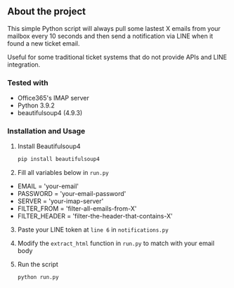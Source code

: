 ## About the project

This simple Python script will always pull some lastest X emails from your mailbox every 10 seconds and then send a notification via LINE when it found a new ticket email.

Useful for some traditional ticket systems that do not provide APIs and LINE integration.

### Tested with
- Office365's IMAP server
- Python 3.9.2
- beautifulsoup4 (4.9.3)

### Installation and Usage
1. Install Beautifulsoup4
   ```sh
   pip install beautifulsoup4
   ```

2. Fill all variables below in ```run.py```
- EMAIL = 'your-email'
- PASSWORD = 'your-email-password'
- SERVER = 'your-imap-server'
- FILTER_FROM = 'filter-all-emails-from-X'
- FILTER_HEADER = 'filter-the-header-that-contains-X'

3. Paste your LINE token at ```line 6``` in  ```notifications.py```

4. Modify the ```extract_html``` function in ```run.py``` to match with your email body

5. Run the script
   ```sh
   python run.py
   ```
